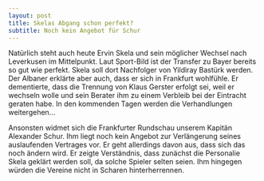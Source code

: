 ```yaml
---
layout: post
title: Skelas Abgang schon perfekt?
subtitle: Noch kein Angebot für Schur
---
```


Natürlich steht auch heute Ervin Skela und sein möglicher Wechsel nach Leverkusen im Mittelpunkt. Laut Sport-Bild ist der Transfer zu Bayer bereits so gut wie perfekt. Skela soll dort Nachfolger von Yildiray Bastürk werden. Der Albaner erklärte aber auch, dass er sich in Frankfurt wohlfühle. Er dementierte, dass die Trennung von Klaus Gerster erfolgt sei, weil er wechseln wolle und sein Berater ihm zu einem Verbleib bei der Eintracht geraten habe. In den kommenden Tagen werden die Verhandlungen weitergehen...

Ansonsten widmet sich die Frankfurter Rundschau unserem Kapitän Alexander Schur. Ihm liegt noch kein Angebot zur Verlängerung seines auslaufenden Vertrages vor. Er geht allerdings davon aus, dass sich das noch ändern wird. Er zeigte Verständnis, dass zunächst die Personalie Skela geklärt werden soll, da solche Spieler selten seien. Ihm hingegen würden die Vereine nicht in Scharen hinterherrennen.
